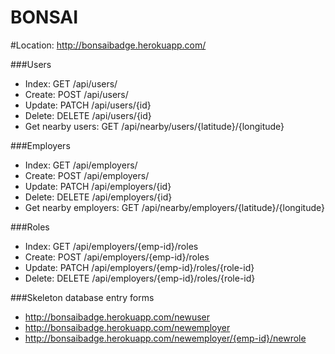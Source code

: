 BONSAI
======


#Location: http://bonsaibadge.herokuapp.com/

###Users
* Index:  GET /api/users/
* Create: POST /api/users/
* Update: PATCH /api/users/{id}
* Delete: DELETE /api/users/{id}
* Get nearby users: GET /api/nearby/users/{latitude}/{longitude}

###Employers
* Index:  GET /api/employers/
* Create: POST /api/employers/
* Update: PATCH /api/employers/{id}
* Delete: DELETE /api/employers/{id}
* Get nearby employers: GET /api/nearby/employers/{latitude}/{longitude}

###Roles
* Index:  GET /api/employers/{emp-id}/roles
* Create: POST /api/employers/{emp-id}/roles
* Update: PATCH /api/employers/{emp-id}/roles/{role-id}
* Delete: DELETE /api/employers/{emp-id}/roles/{role-id}

###Skeleton database entry forms
* http://bonsaibadge.herokuapp.com/newuser
* http://bonsaibadge.herokuapp.com/newemployer
* http://bonsaibadge.herokuapp.com/newemployer/{emp-id}/newrole